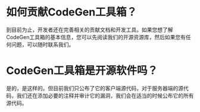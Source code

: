 # 如何贡献CodeGen工具箱？

到目前为止，开发者还在完善相关的贡献文档和开发工具。如果您想了解CodeGen工具箱的基本信息，您可以先阅读我们的开源资源库，然后如果您有任何问题，可以随时联系我们。

# CodeGen工具箱是开源软件吗？

是的，是这样的。但目前我们只公布了它的客户端源代码，对于服务器端的源代码，我们还在添加必要的注释并审计它的漏洞，我们会在适当的时候公布它的所有源代码。
